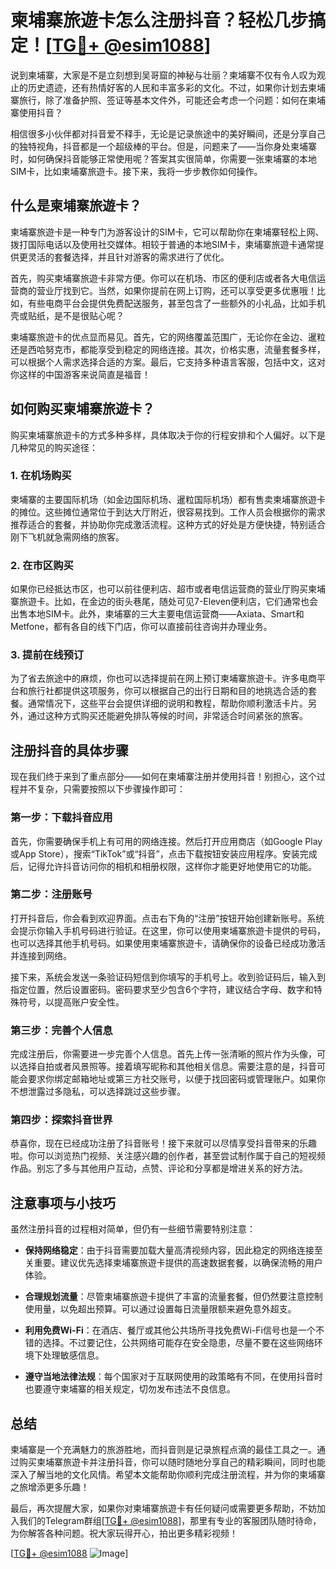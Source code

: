# 柬埔寨旅遊卡怎么注册抖音？轻松几步搞定！[[TG💪+ @esim1088](https://t.me/s/esim1088)]

说到柬埔寨，大家是不是立刻想到吴哥窟的神秘与壮丽？柬埔寨不仅有令人叹为观止的历史遗迹，还有热情好客的人民和丰富多彩的文化。不过，如果你计划去柬埔寨旅行，除了准备护照、签证等基本文件外，可能还会考虑一个问题：如何在柬埔寨使用抖音？

相信很多小伙伴都对抖音爱不释手，无论是记录旅途中的美好瞬间，还是分享自己的独特视角，抖音都是一个超级棒的平台。但是，问题来了——当你身处柬埔寨时，如何确保抖音能够正常使用呢？答案其实很简单，你需要一张柬埔寨的本地SIM卡，比如柬埔寨旅遊卡。接下来，我将一步步教你如何操作。

## 什么是柬埔寨旅遊卡？

柬埔寨旅遊卡是一种专门为游客设计的SIM卡，它可以帮助你在柬埔寨轻松上网、拨打国际电话以及使用社交媒体。相较于普通的本地SIM卡，柬埔寨旅遊卡通常提供更灵活的套餐选择，并且针对游客的需求进行了优化。

首先，购买柬埔寨旅遊卡非常方便。你可以在机场、市区的便利店或者各大电信运营商的营业厅找到它。当然，如果你提前在网上订购，还可以享受更多优惠哦！比如，有些电商平台会提供免费配送服务，甚至包含了一些额外的小礼品，比如手机壳或贴纸，是不是很贴心呢？

柬埔寨旅遊卡的优点显而易见。首先，它的网络覆盖范围广，无论你在金边、暹粒还是西哈努克市，都能享受到稳定的网络连接。其次，价格实惠，流量套餐多样，可以根据个人需求选择合适的方案。最后，它支持多种语言客服，包括中文，这对你这样的中国游客来说简直是福音！

## 如何购买柬埔寨旅遊卡？

购买柬埔寨旅遊卡的方式多种多样，具体取决于你的行程安排和个人偏好。以下是几种常见的购买途径：

### 1. 在机场购买

柬埔寨的主要国际机场（如金边国际机场、暹粒国际机场）都有售卖柬埔寨旅遊卡的摊位。这些摊位通常位于到达大厅附近，很容易找到。工作人员会根据你的需求推荐适合的套餐，并协助你完成激活流程。这种方式的好处是方便快捷，特别适合刚下飞机就急需网络的旅客。

### 2. 在市区购买

如果你已经抵达市区，也可以前往便利店、超市或者电信运营商的营业厅购买柬埔寨旅遊卡。比如，在金边的街头巷尾，随处可见7-Eleven便利店，它们通常也会出售本地SIM卡。此外，柬埔寨的三大主要电信运营商——Axiata、Smart和Metfone，都有各自的线下门店，你可以直接前往咨询并办理业务。

### 3. 提前在线预订

为了省去旅途中的麻烦，你也可以选择提前在网上预订柬埔寨旅遊卡。许多电商平台和旅行社都提供这项服务，你可以根据自己的出行日期和目的地挑选合适的套餐。通常情况下，这些平台会提供详细的说明和教程，帮助你顺利激活卡片。另外，通过这种方式购买还能避免排队等候的时间，非常适合时间紧张的旅客。

## 注册抖音的具体步骤

现在我们终于来到了重点部分——如何在柬埔寨注册并使用抖音！别担心，这个过程并不复杂，只需要按照以下步骤操作即可：

### 第一步：下载抖音应用

首先，你需要确保手机上有可用的网络连接。然后打开应用商店（如Google Play或App Store），搜索“TikTok”或“抖音”，点击下载按钮安装应用程序。安装完成后，记得允许抖音访问你的相机和相册权限，这样你才能更好地使用它的功能。

### 第二步：注册账号

打开抖音后，你会看到欢迎界面。点击右下角的“注册”按钮开始创建新账号。系统会提示你输入手机号码进行验证。在这里，你可以使用柬埔寨旅遊卡提供的号码，也可以选择其他手机号码。如果使用柬埔寨旅遊卡，请确保你的设备已经成功激活并连接到网络。

接下来，系统会发送一条验证码短信到你填写的手机号上。收到验证码后，输入到指定位置，然后设置密码。密码要求至少包含6个字符，建议结合字母、数字和特殊符号，以提高账户安全性。

### 第三步：完善个人信息

完成注册后，你需要进一步完善个人信息。首先上传一张清晰的照片作为头像，可以选择自拍或者风景照等。接着填写昵称和其他相关信息。需要注意的是，抖音可能会要求你绑定邮箱地址或第三方社交账号，以便于找回密码或管理账户。如果你不想泄露过多隐私，可以选择跳过这些步骤。

### 第四步：探索抖音世界

恭喜你，现在已经成功注册了抖音账号！接下来就可以尽情享受抖音带来的乐趣啦。你可以浏览热门视频、关注感兴趣的创作者，甚至尝试制作属于自己的短视频作品。别忘了多与其他用户互动，点赞、评论和分享都是增进关系的好方法。

## 注意事项与小技巧

虽然注册抖音的过程相对简单，但仍有一些细节需要特别注意：

- **保持网络稳定**：由于抖音需要加载大量高清视频内容，因此稳定的网络连接至关重要。建议优先选择柬埔寨旅遊卡提供的高速数据套餐，以确保流畅的用户体验。
  
- **合理规划流量**：尽管柬埔寨旅遊卡提供了丰富的流量套餐，但仍然要注意控制使用量，以免超出预算。可以通过设置每日流量限额来避免意外超支。

- **利用免费Wi-Fi**：在酒店、餐厅或其他公共场所寻找免费Wi-Fi信号也是一个不错的选择。不过要记住，公共网络可能存在安全隐患，尽量不要在这些网络环境下处理敏感信息。

- **遵守当地法律法规**：每个国家对于互联网使用的政策略有不同，在使用抖音时也要遵守柬埔寨的相关规定，切勿发布违法不良信息。

## 总结

柬埔寨是一个充满魅力的旅游胜地，而抖音则是记录旅程点滴的最佳工具之一。通过购买柬埔寨旅遊卡并注册抖音，你可以随时随地分享自己的精彩瞬间，同时也能深入了解当地的文化风情。希望本文能帮助你顺利完成注册流程，并为你的柬埔寨之旅增添更多乐趣！

最后，再次提醒大家，如果你对柬埔寨旅遊卡有任何疑问或需要更多帮助，不妨加入我们的Telegram群组[[TG💪+ @esim1088](https://t.me/s/esim1088)]，那里有专业的客服团队随时待命，为你解答各种问题。祝大家玩得开心，拍出更多精彩视频！

[[TG💪+ @esim1088](https://t.me/s/esim1088) ![Image](https://i.postimg.cc/4NQfJmqS/Snipaste-2025-05-13-00-14-12.png)]